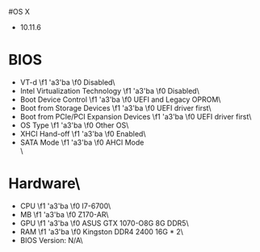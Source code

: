 #OS X
- 10.11.6

# BIOS
- VT-d
\f1 \'a3\'ba
\f0 Disabled\
- Intel Virtualization Technology
\f1 \'a3\'ba
\f0 Disabled\
- Boot Device Control
\f1 \'a3\'ba
\f0 UEFI and Legacy OPROM\
- Boot from Storage Devices
\f1 \'a3\'ba
\f0 UEFI driver first\
- Boot from PCIe/PCI Expansion Devices
\f1 \'a3\'ba
\f0 UEFI driver first\
- OS Type
\f1 \'a3\'ba
\f0 Other OS\
- XHCI Hand-off
\f1 \'a3\'ba
\f0 Enabled\
- SATA Mode
\f1 \'a3\'ba
\f0 AHCI Mode\
\
# Hardware\
- CPU
\f1 \'a3\'ba
\f0 I7-6700\
- MB
\f1 \'a3\'ba
\f0 Z170-AR\
- GPU
\f1 \'a3\'ba
\f0 ASUS GTX 1070-O8G 8G DDR5\
- RAM
\f1 \'a3\'ba
\f0 Kingston DDR4 2400 16G * 2\
- BIOS Version: N/A\
